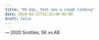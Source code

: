 ```yaml
---
title: "Oh boy, that was a rough landing"
date: 2020-02-17T22:21:00-05:00
draft: false
---
```

— 2020 Scotties, SK vs AB
<!--more--> 

